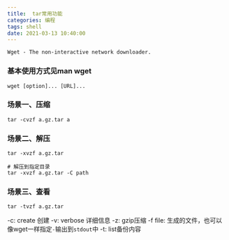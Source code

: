 ```yaml
---
title:  tar常用功能
categories: 编程
tags: shell
date: 2021-03-13 10:40:00
---
```


`Wget - The non-interactive network downloader.`
### 基本使用方式见man wget
`wget [option]... [URL]...`

### 场景一、压缩
```shell
tar -cvzf a.gz.tar a
```
### 场景二、解压
```shell
tar -xvzf a.gz.tar

# 解压到指定目录
tar -xvzf a.gz.tar -C path
```
### 场景三、查看
```shell
tar -tvzf a.gz.tar
```

-c: create 创建
-v: verbose 详细信息
-z: gzip压缩
-f file: 生成的文件，也可以像wget一样指定`-`输出到`stdout`中
-t: list备份内容